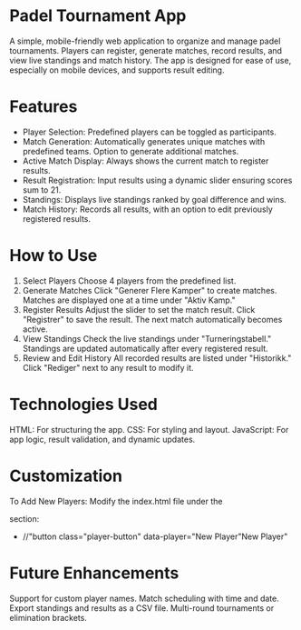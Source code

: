 # Padel Tournament App
A simple, mobile-friendly web application to organize and manage padel tournaments. Players can register, generate matches, record results, and view live standings and match history. The app is designed for ease of use, especially on mobile devices, and supports result editing.

# Features
* Player Selection: Predefined players can be toggled as participants.
* Match Generation: Automatically generates unique matches with predefined teams. Option to generate additional matches.
* Active Match Display: Always shows the current match to register results.
* Result Registration: Input results using a dynamic slider ensuring scores sum to 21.
* Standings: Displays live standings ranked by goal difference and wins.
* Match History: Records all results, with an option to edit previously registered results.
# How to Use
1. Select Players
Choose 4 players from the predefined list.
2. Generate Matches
Click "Generer Flere Kamper" to create matches.
Matches are displayed one at a time under "Aktiv Kamp."
3. Register Results
Adjust the slider to set the match result.
Click "Registrer" to save the result.
The next match automatically becomes active.
4. View Standings
Check the live standings under "Turneringstabell."
Standings are updated automatically after every registered result.
5. Review and Edit History
All recorded results are listed under "Historikk."
Click "Rediger" next to any result to modify it.
# Technologies Used
HTML: For structuring the app.
CSS: For styling and layout.
JavaScript: For app logic, result validation, and dynamic updates.
# Customization
To Add New Players:
Modify the index.html file under the <div id="playerButtons"> section:
* //"button class="player-button" data-player="New Player"New Player</button>"
# Future Enhancements
Support for custom player names.
Match scheduling with time and date.
Export standings and results as a CSV file.
Multi-round tournaments or elimination brackets.
